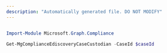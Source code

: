 ```yaml
---
description: "Automatically generated file. DO NOT MODIFY"
---
```


```powershell

Import-Module Microsoft.Graph.Compliance

Get-MgComplianceEdiscoveryCaseCustodian -CaseId $caseId

```
